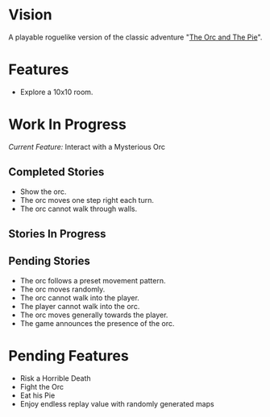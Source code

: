 Vision
======
A playable roguelike version of the classic adventure
"[The Orc and The Pie](http://www.instantdungeon.com/node/4)".

Features
========

* Explore a 10x10 room.

Work In Progress
================

*Current Feature:* Interact with a Mysterious Orc

Completed Stories
-----------------
* Show the orc.
* The orc moves one step right each turn.
* The orc cannot walk through walls.

Stories In Progress
-------------------

Pending Stories
---------------
* The orc follows a preset movement pattern.
* The orc moves randomly.
* The orc cannot walk into the player.
* The player cannot walk into the orc.
* The orc moves generally towards the player.
* The game announces the presence of the orc.

Pending Features
================
* Risk a Horrible Death
* Fight the Orc
* Eat his Pie
* Enjoy endless replay value with randomly generated maps
